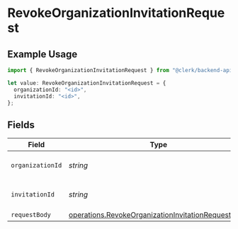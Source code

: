 # RevokeOrganizationInvitationRequest

## Example Usage

```typescript
import { RevokeOrganizationInvitationRequest } from "@clerk/backend-api-client/models/operations";

let value: RevokeOrganizationInvitationRequest = {
  organizationId: "<id>",
  invitationId: "<id>",
};
```

## Fields

| Field                                                                                                                    | Type                                                                                                                     | Required                                                                                                                 | Description                                                                                                              |
| ------------------------------------------------------------------------------------------------------------------------ | ------------------------------------------------------------------------------------------------------------------------ | ------------------------------------------------------------------------------------------------------------------------ | ------------------------------------------------------------------------------------------------------------------------ |
| `organizationId`                                                                                                         | *string*                                                                                                                 | :heavy_check_mark:                                                                                                       | The organization ID.                                                                                                     |
| `invitationId`                                                                                                           | *string*                                                                                                                 | :heavy_check_mark:                                                                                                       | The organization invitation ID.                                                                                          |
| `requestBody`                                                                                                            | [operations.RevokeOrganizationInvitationRequestBody](../../models/operations/revokeorganizationinvitationrequestbody.md) | :heavy_minus_sign:                                                                                                       | N/A                                                                                                                      |